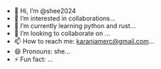 - 👋 Hi, I’m @shee2024
- 👀 I’m interested in collaborations...
- 🌱 I’m currently learning python and rust...
- 💞️ I’m looking to collaborate on ...
- 📫 How to reach me: karanjamerc@gmail.com...
- 😄 Pronouns: she...
- ⚡ Fun fact: ...

<!---
shee2024/shee2024 is a ✨ special ✨ repository because its `README.md` (this file) appears on your GitHub profile.
You can click the Preview link to take a look at your changes.
--->
